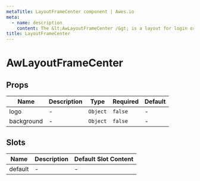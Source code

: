 ```yaml
---
metaTitle: LayoutFrameCenter сomponent | Awes.io
meta:
  - name: description
    content: The &lt;AwLayoutFrameCenter /&gt; is a layout for login or registration page for Awes.io.
title: LayoutFrameCenter
---
```


# AwLayoutFrameCenter

## Props

<!-- @vuese:AwLayoutFrameCenter:props:start -->
|Name|Description|Type|Required|Default|
|---|---|---|---|---|
|logo|-|`Object`|`false`|-|
|background|-|`Object`|`false`|-|

<!-- @vuese:AwLayoutFrameCenter:props:end -->

## Slots

<!-- @vuese:AwLayoutFrameCenter:slots:start -->
|Name|Description|Default Slot Content|
|---|---|---|
|default|-|-|

<!-- @vuese:AwLayoutFrameCenter:slots:end -->

